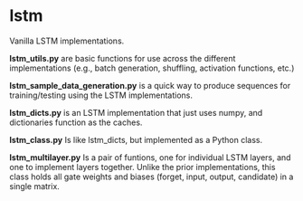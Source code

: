 # lstm
Vanilla LSTM implementations.

<b>lstm_utils.py</b> are basic functions for use across the different implementations (e.g., batch generation, shuffling, activation functions, etc.)

<b>lstm_sample_data_generation.py</b> is a quick way to produce sequences for training/testing using the LSTM implementations. 

<b>lstm_dicts.py</b> is an LSTM implementation that just uses numpy, and dictionaries function as the caches.

<b>lstm_class.py</b> Is like lstm_dicts, but implemented as a Python class.

<b>lstm_multilayer.py</b> Is a pair of funtions, one for individual LSTM layers, and one to implement layers together. Unlike the prior implementations, this class holds all gate weights and biases (forget, input, output, candidate) in a single matrix. 
